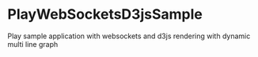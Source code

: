 PlayWebSocketsD3jsSample
========================

Play sample application with websockets and d3js rendering with dynamic multi line graph
